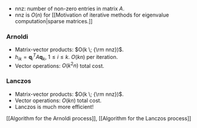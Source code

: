 - nnz: number of non-zero entries in matrix $A$. 
- nnz is $O(n)$ for [[Motivation of iterative methods for eigenvalue computation|sparse matrices.]]

### Arnoldi

- Matrix-vector products: $O(k \; {\rm nnz})$.
- $h_{ik} = \boldsymbol q_i^T A \boldsymbol q_k,$ $1 \le i \le k.$ $O(kn)$ per iteration.
- Vector operations: $O(k^2 n)$ total cost.

### Lanczos

- Matrix-vector products: $O(k \; {\rm nnz})$.
- Vector operations: $O(k n)$ total cost.
- Lanczos is much more efficient!

[[Algorithm for the Arnoldi process]], [[Algorithm for the Lanczos process]]